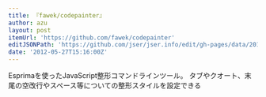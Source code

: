 ```yaml
---
title: 『fawek/codepainter』
author: azu
layout: post
itemUrl: 'https://github.com/fawek/codepainter'
editJSONPath: 'https://github.com/jser/jser.info/edit/gh-pages/data/2012/05/index.json'
date: '2012-05-27T15:16:00Z'
---
```

Esprimaを使ったJavaScript整形コマンドラインツール。
タブやクオート、末尾の空改行やスペース等についての整形スタイルを設定できる
